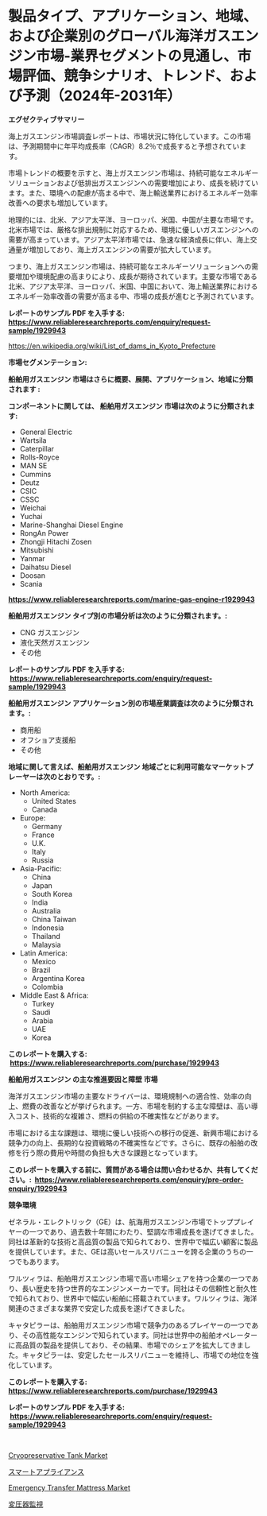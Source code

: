 <p><h1>製品タイプ、アプリケーション、地域、および企業別のグローバル海洋ガスエンジン市場-業界セグメントの見通し、市場評価、競争シナリオ、トレンド、および予測（2024年-2031年）</h1></p><p><strong>エグゼクティブサマリー</strong></p>
<p><p>海上ガスエンジン市場調査レポートは、市場状況に特化しています。この市場は、予測期間中に年平均成長率（CAGR）8.2％で成長すると予想されています。</p><p>市場トレンドの概要を示すと、海上ガスエンジン市場は、持続可能なエネルギーソリューションおよび低排出ガスエンジンへの需要増加により、成長を続けています。また、環境への配慮が高まる中で、海上輸送業界におけるエネルギー効率改善への要求も増加しています。</p><p>地理的には、北米、アジア太平洋、ヨーロッパ、米国、中国が主要な市場です。北米市場では、厳格な排出規制に対応するため、環境に優しいガスエンジンへの需要が高まっています。アジア太平洋市場では、急速な経済成長に伴い、海上交通量が増加しており、海上ガスエンジンの需要が拡大しています。</p><p>つまり、海上ガスエンジン市場は、持続可能なエネルギーソリューションへの需要増加や環境配慮の高まりにより、成長が期待されています。主要な市場である北米、アジア太平洋、ヨーロッパ、米国、中国において、海上輸送業界におけるエネルギー効率改善の需要が高まる中、市場の成長が進むと予測されています。</p></p>
<p><strong>レポートのサンプル PDF を入手する: <a href="https://www.reliableresearchreports.com/enquiry/request-sample/1929943">https://www.reliableresearchreports.com/enquiry/request-sample/1929943</a></strong></p>
<p><a href="https://en.wikipedia.org/wiki/List_of_dams_in_Kyoto_Prefecture">https://en.wikipedia.org/wiki/List_of_dams_in_Kyoto_Prefecture</a></p>
<p><strong>市場セグメンテーション:</strong></p>
<p><strong> 船舶用ガスエンジン 市場はさらに概要、展開、アプリケーション、地域に分類されます :</strong></p>
<p><strong>コンポーネントに関しては、 船舶用ガスエンジン 市場は次のように分類されます: &nbsp;</strong></p>
<p><ul><li>General Electric</li><li>Wartsila</li><li>Caterpillar</li><li>Rolls-Royce</li><li>MAN SE</li><li>Cummins</li><li>Deutz</li><li>CSIC</li><li>CSSC</li><li>Weichai</li><li>Yuchai</li><li>Marine-Shanghai Diesel Engine</li><li>RongAn Power</li><li>Zhongji Hitachi Zosen</li><li>Mitsubishi</li><li>Yanmar</li><li>Daihatsu Diesel</li><li>Doosan</li><li>Scania</li></ul></p>
<p><strong><a href="https://www.reliableresearchreports.com/marine-gas-engine-r1929943">https://www.reliableresearchreports.com/marine-gas-engine-r1929943</a></strong></p>
<p><strong> 船舶用ガスエンジン タイプ別の市場分析は次のように分類されます。:</strong></p>
<p><ul><li>CNG ガスエンジン</li><li>液化天然ガスエンジン</li><li>その他</li></ul></p>
<p><strong>レポートのサンプル PDF を入手する: &nbsp;<a href="https://www.reliableresearchreports.com/enquiry/request-sample/1929943">https://www.reliableresearchreports.com/enquiry/request-sample/1929943</a></strong></p>
<p><strong> 船舶用ガスエンジン アプリケーション別の市場産業調査は次のように分類されます。:</strong></p>
<p><ul><li>商用船</li><li>オフショア支援船</li><li>その他</li></ul></p>
<p><strong>地域に関して言えば、船舶用ガスエンジン 地域ごとに利用可能なマーケットプレーヤーは次のとおりです。:</strong></p>
<p><ul>
    <li>
        North America:
        <ul>
            <li>United States</li>
            <li>Canada</li>
        </ul>
    </li>
    <li>
        Europe:
        <ul>
            <li>Germany</li>
            <li>France</li>
            <li>U.K.</li>
            <li>Italy</li>
            <li>Russia</li>
        </ul>
    </li>
    <li>
        Asia-Pacific:
        <ul>
            <li>China</li>
            <li>Japan</li>
            <li>South Korea</li>
            <li>India</li>
            <li>Australia</li>
            <li>China Taiwan</li>
            <li>Indonesia</li>
            <li>Thailand</li>
            <li>Malaysia</li>
        </ul>
    </li>
    <li>
        Latin America:
        <ul>
            <li>Mexico</li>
            <li>Brazil</li>
            <li>Argentina Korea</li>
            <li>Colombia</li>
        </ul>
    </li>
    <li>
        Middle East & Africa:
        <ul>
            <li>Turkey</li>
            <li>Saudi</li>
            <li>Arabia</li>
            <li>UAE</li>
            <li>Korea</li>
        </ul>
    </li>
    </ul></p>
<p><strong>このレポートを購入する: &nbsp;<a href="https://www.reliableresearchreports.com/purchase/1929943">https://www.reliableresearchreports.com/purchase/1929943</a></strong></p>
<p><strong>船舶用ガスエンジン の主な推進要因と障壁 市場</strong></p>
<p><p>海洋ガスエンジン市場の主要なドライバーは、環境規制への適合性、効率の向上、燃費の改善などが挙げられます。一方、市場を制約する主な障壁は、高い導入コスト、技術的な複雑さ、燃料の供給の不確実性などがあります。</p><p>市場における主な課題は、環境に優しい技術への移行の促進、新興市場における競争力の向上、長期的な投資戦略の不確実性などです。さらに、既存の船舶の改修を行う際の費用や時間の負担も大きな課題となっています。</p></p>
<p><strong>このレポートを購入する前に、質問がある場合は問い合わせるか、共有してください。:&nbsp; <a href="https://www.reliableresearchreports.com/enquiry/pre-order-enquiry/1929943">https://www.reliableresearchreports.com/enquiry/pre-order-enquiry/1929943</a></strong></p>
<p><strong>競争環境</strong></p>
<p><p>ゼネラル・エレクトリック（GE）は、航海用ガスエンジン市場でトッププレイヤーの一つであり、過去数十年間にわたり、堅調な市場成長を遂げてきました。同社は革新的な技術と高品質の製品で知られており、世界中で幅広い顧客に製品を提供しています。また、GEは高いセールスリバニューを誇る企業のうちの一つでもあります。</p><p>ワルツィラは、船舶用ガスエンジン市場で高い市場シェアを持つ企業の一つであり、長い歴史を持つ世界的なエンジンメーカーです。同社はその信頼性と耐久性で知られており、世界中で幅広い船舶に搭載されています。ワルツィラは、海洋関連のさまざまな業界で安定した成長を遂げてきました。</p><p>キャタピラーは、船舶用ガスエンジン市場で競争力のあるプレイヤーの一つであり、その高性能なエンジンで知られています。同社は世界中の船舶オペレーターに高品質の製品を提供しており、その結果、市場でのシェアを拡大してきました。キャタピラーは、安定したセールスリバニューを維持し、市場での地位を強化しています。</p></p>
<p><strong>このレポートを購入する: &nbsp; <a href="https://www.reliableresearchreports.com/purchase/1929943">https://www.reliableresearchreports.com/purchase/1929943</a></strong></p>
<p><strong>レポートのサンプル PDF を入手する: &nbsp;<a href="https://www.reliableresearchreports.com/enquiry/request-sample/1929943">https://www.reliableresearchreports.com/enquiry/request-sample/1929943</a></strong><strong></strong></p>
<p>&nbsp;</p>
<p><p><a href="https://github.com/ChiragRp1/Market-Research-Report-List-5/blob/main/cryopreservative-tank-market.md">Cryopreservative Tank Market</a></p><p><a href="https://github.com/TerrellConn/Market-Research-Report-List-2/blob/main/8025251175415.md">スマートアプライアンス</a></p><p><a href="https://github.com/abdelrhmankishk22/Market-Research-Report-List-5/blob/main/emergency-transfer-mattress-market.md">Emergency Transfer Mattress Market</a></p><p><a href="https://github.com/RandallRunte2023/Market-Research-Report-List-1/blob/main/7288689175416.md">変圧器監視</a></p></p>